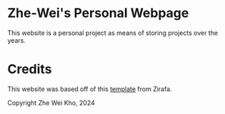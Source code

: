 # Zhe-Wei's Personal Webpage
This website is a personal project as means of storing  projects over the years.

# Credits
This website was based off of this [template](https://github.com/zirafa/simple-website-template) from Zirafa.

Copyright Zhe Wei Kho, 2024